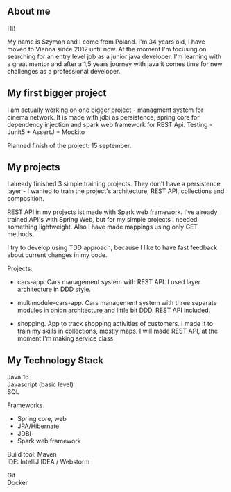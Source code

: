 ## About me

Hi! 

My name is Szymon and I come from Poland. I'm 34 years old, I have moved to Vienna since 2012 until now. At the moment I'm focusing on searching for an entry level job as a junior java developer.
I'm learning with a great mentor and after a 1,5 years journey with java it comes time for new challenges as a professional developer. 

## My first bigger project

I am actually working on one bigger project - managment system for cinema network. It is made with jdbi as persistence, spring core for dependency injection and spark web framework for REST Api. Testing - Junit5 + AssertJ + Mockito

Planned finish of the project: 15 september.

## My projects

I already finished 3 simple training projects. They don't have a persistence layer - I wanted to train the project's architecture, REST API, collections and composition.

REST API in my projects ist made with  Spark web framework. I've already trained API's with Spring Web, but for my simple projects I needed something lightweight.
 Also I have made mappings using only GET methods.

I try to develop using TDD approach,  because I like to have fast feedback about current changes in my code.

Projects:

- cars-app. Cars management system with REST API. I used layer architecture in DDD style. 

- multimodule-cars-app. Cars management system with three separate modules in onion architecture and little bit DDD. REST API included.

- shopping. App to track shopping activities of customers. I made it to train my skills in collections, mostly maps. I will made REST API, at the moment I'm making service class

## My Technology Stack

Java 16  
Javascript (basic level)  
SQL

Frameworks
- Spring core, web
- JPA/Hibernate
- JDBI
- Spark web framework

Build tool: Maven  
IDE: IntelliJ IDEA / Webstorm

Git  
Docker

